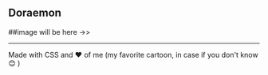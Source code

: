 ## Doraemon


##image will be here ->>

---
Made with CSS and :heart: of me (my favorite cartoon, in case if you don't know :blush: )